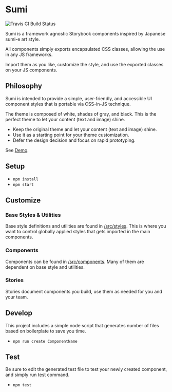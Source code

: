 # Sumi

![Travis CI Build Status](https://travis-ci.org/elishaterada/sumi.svg?branch=master)

Sumi is a framework agnostic Storybook components inspired by Japanese sumi-e art style.

All components simply exports encapsulated CSS classes, allowing the use in any JS frameworks.

Import them as you like, customize the style, and use the exported classes on your JS components.

## Philosophy

Sumi is intended to provide a simple, user-friendly, and accessible UI component styles that is portable via CSS-in-JS technique.

The theme is composed of white, shades of gray, and black. This is the perfect theme to let your content (text and image) shine.

- Keep the original theme and let your content (text and image) shine.
- Use it as a starting point for your theme customization.
- Defer the design decision and focus on rapid prototyping.

See [Demo](https://elishaterada.github.io/sumi/).

## Setup

- `npm install`
- `npm start`

## Customize

### Base Styles & Utilities

Base style definitions and utilities are found in [/src/styles](/src/styles). This is where you want to control globally applied styles that gets imported in the main components.

### Components

Components can be found in [/src/components](/src/components). Many of them are dependent on base style and utilities.

### Stories

Stories document components you build, use them as needed for you and your team.

## Develop

This project includes a simple node script that generates number of files based on boilerplate to save you time.

- `npm run create ComponentName`

## Test

Be sure to edit the generated test file to test your newly created component, and simply run test command.

- `npm test`
